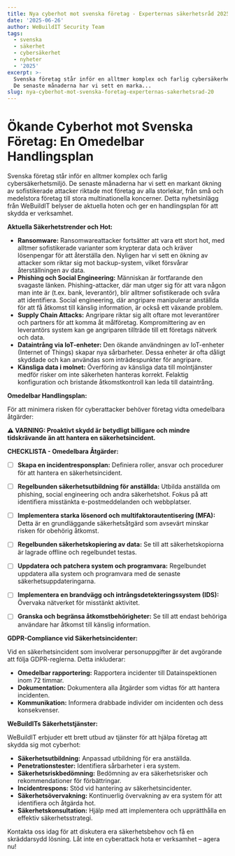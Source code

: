 ```yaml
---
title: Nya cyberhot mot svenska företag - Experternas säkerhetsråd 2025
date: '2025-06-26'
author: WeBuildIT Security Team
tags:
  - svenska
  - säkerhet
  - cybersäkerhet
  - nyheter
  - '2025'
excerpt: >-
  Svenska företag står inför en alltmer komplex och farlig cybersäkerhetsmiljö. 
  De senaste månaderna har vi sett en marka...
slug: nya-cyberhot-mot-svenska-foretag-experternas-sakerhetsrad-20
---
```

# Ökande Cyberhot mot Svenska Företag: En Omedelbar Handlingsplan

Svenska företag står inför en alltmer komplex och farlig cybersäkerhetsmiljö.  De senaste månaderna har vi sett en markant ökning av sofistikerade attacker riktade mot företag av alla storlekar, från små och medelstora företag till stora multinationella koncerner.  Detta nyhetsinlägg från WeBuildIT belyser de aktuella hoten och ger en handlingsplan för att skydda er verksamhet.

**Aktuella Säkerhetstrender och Hot:**

* **Ransomware:**  Ransomwareattacker fortsätter att vara ett stort hot, med alltmer sofistikerade varianter som krypterar data och kräver lösenpengar för att återställa den.  Nyligen har vi sett en ökning av attacker som riktar sig mot backup-system, vilket försvårar återställningen av data.
* **Phishing och Social Engineering:**  Människan är fortfarande den svagaste länken.  Phishing-attacker, där man utger sig för att vara någon man inte är (t.ex. bank, leverantör), blir alltmer sofistikerade och svåra att identifiera.  Social engineering, där angripare manipulerar anställda för att få åtkomst till känslig information, är också ett växande problem.
* **Supply Chain Attacks:** Angripare riktar sig allt oftare mot leverantörer och partners för att komma åt målföretag.  Kompromittering av en leverantörs system kan ge angriparen tillträde till ett företags nätverk och data.
* **Dataintrång via IoT-enheter:**  Den ökande användningen av IoT-enheter (Internet of Things) skapar nya sårbarheter.  Dessa enheter är ofta dåligt skyddade och kan användas som inträdespunkter för angripare.
* **Känsliga data i molnet:**  Överföring av känsliga data till molntjänster medför risker om inte säkerheten hanteras korrekt.  Felaktig konfiguration och bristande åtkomstkontroll kan leda till dataintrång.


**Omedelbar Handlingsplan:**

För att minimera risken för cyberattacker behöver företag vidta omedelbara åtgärder:

**⚠ VARNING:  Proaktivt skydd är betydligt billigare och mindre tidskrävande än att hantera en säkerhetsincident.**

**CHECKLISTA - Omedelbara Åtgärder:**

* [ ] **Skapa en incidentresponsplan:**  Definiera roller, ansvar och procedurer för att hantera en säkerhetsincident.
* [ ] **Regelbunden säkerhetsutbildning för anställda:**  Utbilda anställda om phishing, social engineering och andra säkerhetshot.  Fokus på att identifiera misstänkta e-postmeddelanden och webbplatser.
* [ ] **Implementera starka lösenord och multifaktorautentisering (MFA):**  Detta är en grundläggande säkerhetsåtgärd som avsevärt minskar risken för obehörig åtkomst.
* [ ] **Regelbunden säkerhetskopiering av data:**  Se till att säkerhetskopiorna är lagrade offline och regelbundet testas.
* [ ] **Uppdatera och patchera system och programvara:**  Regelbundet uppdatera alla system och programvara med de senaste säkerhetsuppdateringarna.
* [ ] **Implementera en brandvägg och intrångsdetekteringssystem (IDS):**  Övervaka nätverket för misstänkt aktivitet.
* [ ] **Granska och begränsa åtkomstbehörigheter:**  Se till att endast behöriga användare har åtkomst till känslig information.


**GDPR-Compliance vid Säkerhetsincidenter:**

Vid en säkerhetsincident som involverar personuppgifter är det avgörande att följa GDPR-reglerna.  Detta inkluderar:

* **Omedelbar rapportering:**  Rapportera incidenter till Datainspektionen inom 72 timmar.
* **Dokumentation:**  Dokumentera alla åtgärder som vidtas för att hantera incidenten.
* **Kommunikation:**  Informera drabbade individer om incidenten och dess konsekvenser.


**WeBuildITs Säkerhetstjänster:**

WeBuildIT erbjuder ett brett utbud av tjänster för att hjälpa företag att skydda sig mot cyberhot:

* **Säkerhetsutbildning:** Anpassad utbildning för era anställda.
* **Penetrationstester:** Identifiera sårbarheter i era system.
* **Säkerhetsriskbedömning:** Bedömning av era säkerhetsrisker och rekommendationer för förbättringar.
* **Incidentrespons:**  Stöd vid hantering av säkerhetsincidenter.
* **Säkerhetsövervakning:** Kontinuerlig övervakning av era system för att identifiera och åtgärda hot.
* **Säkerhetskonsultation:**  Hjälp med att implementera och upprätthålla en effektiv säkerhetsstrategi.

Kontakta oss idag för att diskutera era säkerhetsbehov och få en skräddarsydd lösning.  Låt inte en cyberattack hota er verksamhet – agera nu!
